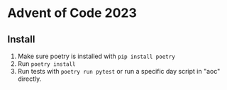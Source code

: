 # Advent of Code 2023

## Install

1. Make sure poetry is installed with `pip install poetry`
2. Run `poetry install`
3. Run tests with `poetry run pytest` or run a specific day script in "aoc" directly.
